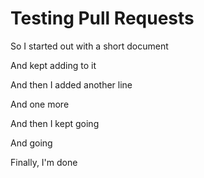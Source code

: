 # Testing Pull Requests

So I started out with a short document

And kept adding to it

And then I added another line

And one more

And then I kept going

And going


Finally, I'm done
